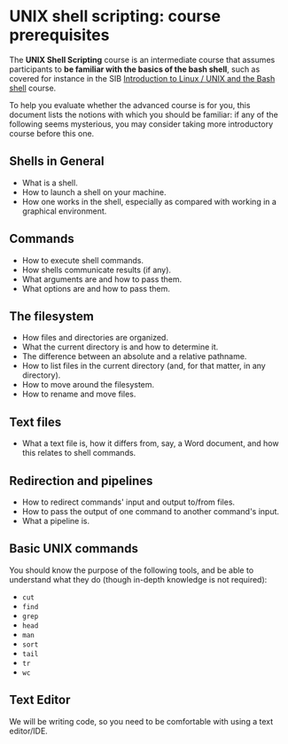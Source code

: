 # UNIX shell scripting: course prerequisites

The **UNIX Shell Scripting** course is an intermediate course that assumes
participants to **be familiar with the basics of the bash shell**, such as
covered for instance in the SIB
[Introduction to Linux / UNIX and the Bash shell](https://github.com/sib-swiss/unix-first-steps-training)
course.

To help you evaluate whether the advanced course is for you, this document
lists the notions with which you should be familiar: if any of the following
seems mysterious, you may consider taking more introductory course before
this one.

## Shells in General

* What is a shell.
* How to launch a shell on your machine.
* How one works in the shell, especially as compared with working in a
  graphical environment.

## Commands

* How to execute shell commands.
* How shells communicate results (if any).
* What arguments are and how to pass them.
* What options are and how to pass them.

## The filesystem

* How files and directories are organized.
* What the current directory is and how to determine it.
* The difference between an absolute and a relative pathname.
* How to list files in the current directory (and, for that matter, in any
  directory).
* How to move around the filesystem.
* How to rename and move files.

## Text files

* What a text file is, how it differs from, say, a Word document, and how this
  relates to shell commands.

## Redirection and pipelines

* How to redirect commands' input and output to/from files.
* How to pass the output of one command to another command's input.
* What a pipeline is.

## Basic UNIX commands

You should know the purpose of the following tools, and be able to understand
what they do (though in-depth knowledge is not required):

* `cut`
* `find`
* `grep`
* `head`
* `man`
* `sort`
* `tail`
* `tr`
* `wc`

## Text Editor

We will be writing code, so you need to be comfortable with using a text
editor/IDE.
